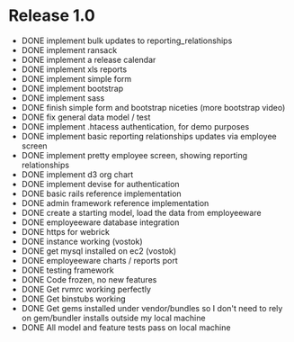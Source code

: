 # Release 1.0

* DONE implement bulk updates to reporting_relationships
* DONE implement ransack
* DONE implement a release calendar
* DONE implement xls reports
* DONE implement simple form
* DONE implement bootstrap
* DONE implement sass
* DONE finish simple form and bootstrap niceties (more bootstrap video)
* DONE fix general data model / test
* DONE implement .htacess authentication, for demo purposes
* DONE implement basic reporting relationships updates via employee screen
* DONE implement pretty employee screen, showing reporting relationships
* DONE implement d3 org chart
* DONE implement devise for authentication
* DONE basic rails reference implementation
* DONE admin framework reference implementation
* DONE create a starting model, load the data from employeeware
* DONE employeeware database integration
* DONE https for webrick
* DONE instance working (vostok)
* DONE get mysql installed on ec2 (vostok)
* DONE employeeware charts / reports port
* DONE testing framework
* DONE Code frozen, no new features
* DONE Get rvmrc working perfectly
* DONE Get binstubs working
* DONE Get gems installed under vendor/bundles so I don't need to rely on gem/bundler installs outside my local machine
* DONE All model and feature tests pass on local machine



